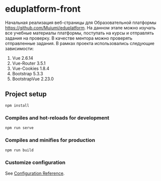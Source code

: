 # eduplatform-front

Начальная реализация веб-страницы для Образовательной платформы https://github.com/Muiumi/eduplatform. На данном этапе можно изучать все учебные материалы платформы, поступать на курсы и отправлять задания на проверку. В качестве ментора можно проверять отправленные задания.
В рамках проекта использовались следующие зависимости:
1) Vue 2.6.14
2) Vue-Router 3.5.1
3) Vue-Cookies 1.8.4
4) Bootstrap 5.3.3
5) BootstrapVue 2.23.0

## Project setup
```
npm install
```

### Compiles and hot-reloads for development
```
npm run serve
```

### Compiles and minifies for production
```
npm run build
```

### Customize configuration
See [Configuration Reference](https://cli.vuejs.org/config/).
